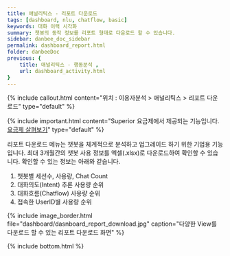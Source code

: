 ```yaml
---
title: 애널리틱스 - 리포트 다운로드 
tags: [dashboard, nlu, chatflow, basic]
keywords: 대화 이력 시각화
summary: 챗봇의 동작 정보를 리포트 형태로 다운로드 할 수 있습니다. 
sidebar: danbee_doc_sidebar
permalink: dashboard_report.html
folder: danbeeDoc
previous: {
    title: 애널리틱스 - 행동분석 ,
    url: dashboard_activity.html
}
---
```


{% include callout.html content="위치 : 이용자분석 > 애널리틱스 > 리포트 다운로드" type="default" %}

{% include important.html content="Superior 요금제에서 제공되는 기능입니다. [요금제 살펴보기](https://danbee.ai/pricing.html)" type="default" %}

리포트 다운로드 메뉴는 챗봇을 체계적으로 분석하고 업그레이드 하기 위한 기업용 기능입니다. 최대 3개월간의 챗봇 사용 정보를 엑셀(.xlsx)로 다운로드하여 확인할 수 있습니다. 확인할 수 있는 정보는 아래와 같습니다.

1. 챗봇별 세션수, 사용량, Chat Count
2. 대화의도(Intent) 추론 사용량 순위
3. 대화흐름(Chatflow) 사용량 순위
4. 접속한 UserID별 사용량 순위

{% include image_border.html file="dashboard/dasnboard_report_download.jpg"  caption="다양한 View를 다운로드 할 수 있는 리포트 다운로드 화면" %}



{% include bottom.html %}
